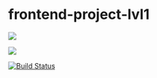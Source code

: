 # frontend-project-lvl1
<a href="https://codeclimate.com/github/Makso-87/frontend-project-lvl1/maintainability"><img src="https://api.codeclimate.com/v1/badges/43e917ee250d627a68b6/maintainability" /></a>

<a href="https://codeclimate.com/github/Makso-87/frontend-project-lvl1/test_coverage"><img src="https://api.codeclimate.com/v1/badges/43e917ee250d627a68b6/test_coverage" /></a>

[![Build Status](https://travis-ci.org/Makso-87/frontend-project-lvl1.svg?branch=master)](https://travis-ci.org/Makso-87/frontend-project-lvl1)